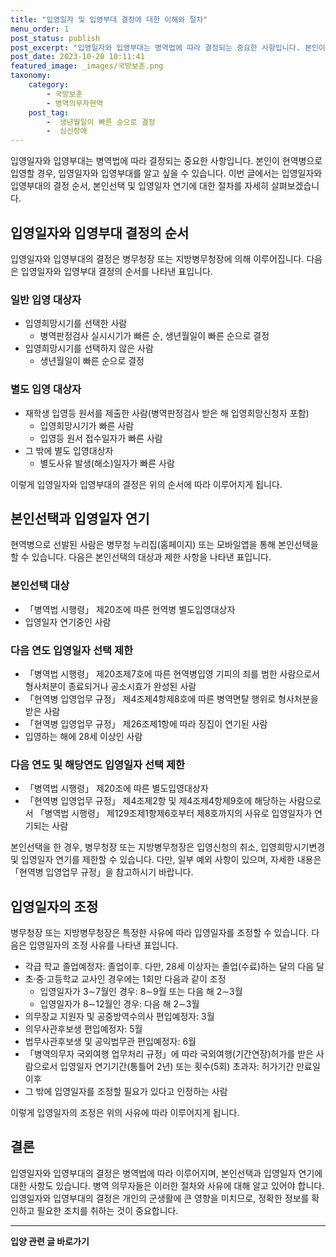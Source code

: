 ```yaml
---
title: "입영일자 및 입영부대 결정에 대한 이해와 절차"
menu_order: 1
post_status: publish
post_excerpt: "입영일자와 입영부대는 병역법에 따라 결정되는 중요한 사항입니다. 본인이 현역병으로 입영할 경우, 입영일자와 입영부대를 알고 싶을 수 있습니다. 이번 글에서는 입영일자와 입영부대의 결정 순서, 본인선택 및 입영일자 연기에 대한 절차를 자세히 살펴보겠습니다."
post_date: 2023-10-20 10:11:41
featured_image: _images/국방보훈.png
taxonomy:
    category:
        - 국방보훈
        - 병역의무자현역
    post_tag:
        -  생년월일이 빠른 순으로 결정
        -  심신장애
---
```



입영일자와 입영부대는 병역법에 따라 결정되는 중요한 사항입니다. 본인이 현역병으로 입영할 경우, 입영일자와 입영부대를 알고 싶을 수 있습니다. 이번 글에서는 입영일자와 입영부대의 결정 순서, 본인선택 및 입영일자 연기에 대한 절차를 자세히 살펴보겠습니다.

## 입영일자와 입영부대 결정의 순서

입영일자와 입영부대의 결정은 병무청장 또는 지방병무청장에 의해 이루어집니다. 다음은 입영일자와 입영부대 결정의 순서를 나타낸 표입니다.

### 일반 입영 대상자
- 입영희망시기를 선택한 사람
  - 병역판정검사 실시시기가 빠른 순, 생년월일이 빠른 순으로 결정
- 입영희망시기를 선택하지 않은 사람
  - 생년월일이 빠른 순으로 결정

### 별도 입영 대상자
- 재학생 입영등 원서를 제출한 사람(병역판정검사 받은 해 입영희망신청자 포함)
  - 입영희망시기가 빠른 사람
  - 입영등 원서 접수일자가 빠른 사람
- 그 밖에 별도 입영대상자
  - 별도사유 발생(해소)일자가 빠른 사람

이렇게 입영일자와 입영부대의 결정은 위의 순서에 따라 이루어지게 됩니다.

## 본인선택과 입영일자 연기

현역병으로 선발된 사람은 병무청 누리집(홈페이지) 또는 모바일앱을 통해 본인선택을 할 수 있습니다. 다음은 본인선택의 대상과 제한 사항을 나타낸 표입니다.

### 본인선택 대상
- 「병역법 시행령」 제20조에 따른 현역병 별도입영대상자
- 입영일자 연기중인 사람

### 다음 연도 입영일자 선택 제한
- 「병역법 시행령」 제20조제7호에 따른 현역병입영 기피의 죄를 범한 사람으로서 형사처분이 종료되거나 공소시효가 완성된 사람
- 「현역병 입영업무 규정」 제4조제4항제8호에 따른 병역면탈 행위로 형사처분을 받은 사람
- 「현역병 입영업무 규정」 제26조제1항에 따라 징집이 연기된 사람
- 입영하는 해에 28세 이상인 사람

### 다음 연도 및 해당연도 입영일자 선택 제한
- 「병역법 시행령」 제20조에 따른 별도입영대상자
- 「현역병 입영업무 규정」 제4조제2항 및 제4조제4항제9호에 해당하는 사람으로서 「병역법 시행령」 제129조제1항제6호부터 제8호까지의 사유로 입영일자가 연기되는 사람

본인선택을 한 경우, 병무청장 또는 지방병무청장은 입영신청의 취소, 입영희망시기변경 및 입영일자 연기를 제한할 수 있습니다. 다만, 일부 예외 사항이 있으며, 자세한 내용은 「현역병 입영업무 규정」을 참고하시기 바랍니다.

## 입영일자의 조정

병무청장 또는 지방병무청장은 특정한 사유에 따라 입영일자를 조정할 수 있습니다. 다음은 입영일자의 조정 사유를 나타낸 표입니다.

- 각급 학교 졸업예정자: 졸업이후. 다만, 28세 이상자는 졸업(수료)하는 달의 다음 달
- 초·중·고등학교 교사인 경우에는 1회만 다음과 같이 조정
  - 입영일자가 3∼7월인 경우: 8∼9월 또는 다음 해 2∼3월
  - 입영일자가 8∼12월인 경우: 다음 해 2∼3월
- 의무장교 지원자 및 공중방역수의사 편입예정자: 3월
- 의무사관후보생 편입예정자: 5월
- 법무사관후보생 및 공익법무관 편입예정자: 6월
- 「병역의무자 국외여행 업무처리 규정」에 따라 국외여행(기간연장)허가를 받은 사람으로서 입영일자 연기기간(통틀어 2년) 또는 횟수(5회) 초과자: 허가기간 만료일 이후
- 그 밖에 입영일자를 조정할 필요가 있다고 인정하는 사람

이렇게 입영일자의 조정은 위의 사유에 따라 이루어지게 됩니다.

## 결론


입영일자와 입영부대의 결정은 병역법에 따라 이루어지며, 본인선택과 입영일자 연기에 대한 사항도 있습니다. 병역 의무자들은 이러한 절차와 사유에 대해 알고 있어야 합니다. 입영일자와 입영부대의 결정은 개인의 군생활에 큰 영향을 미치므로, 정확한 정보를 확인하고 필요한 조치를 취하는 것이 중요합니다.
<!-- wp:separator -->
<hr class="wp-block-separator has-alpha-channel-opacity"/>
<!-- /wp:separator -->

<!-- wp:group {"backgroundColor":"base","layout":{"type":"constrained"}} -->
<div class="wp-block-group has-base-background-color has-background"><!-- wp:paragraph {"align":"center","fontSize":"medium"} -->
<p class="has-text-align-center has-large-font-size"><strong>입양 관련 글 바로가기</strong></p>
<!-- /wp:paragraph -->


<!-- wp:latest-posts
{"categories":[{"id":1407,"count":19,"description":"","link":"https://uknowlaw.com/category/%ec%9e%85%ec%96%91/","name":"입양","slug":"입양","taxonomy":"category","parent":0,"meta":[],"_links":{"self":[{"href":"https://uknowlaw.com/wp-json/wp/v2/categories/1407"}],"collection":[{"href":"https://uknowlaw.com/wp-json/wp/v2/categories"}],"about":[{"href":"https://uknowlaw.com/wp-json/wp/v2/taxonomies/category"}],"wp:post_type":[{"href":"https://uknowlaw.com/wp-json/wp/v2/posts?categories=1407"}],"curies":[{"name":"wp","href":"https://api.w.org/{rel}","templated":true}]}}],"postsToShow":100,"excerptLength":28,"postLayout":"grid","columns":2,"featuredImageAlign":"left","featuredImageSizeSlug":"large","fontSize":"small"} /--></div>
<!-- /wp:group -->